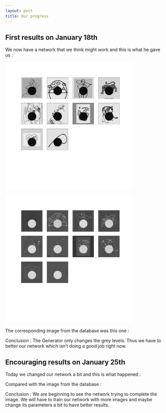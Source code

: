 ```yaml
---
layout: post
title: Our progress
---
```


## First results on January 18th

We now have a network that we think might work and this is what he gave us :

![First result 1](/images/image_at_epoch_0084.png)

![First result 2](/images/image_at_epoch_0025.png)

The corresponding image from the database was this one :

Conclusion : The Generator only changes the grey levels. Thus we have to better our network which isn’t doing a good job right now.

## Encouraging results on January 25th

Today we changed our network a bit and this is what happened :

Compared with the image from the database :

Conclusion : 
We are beginning to see the network trying to complete the image. We will have to train our network with more images and maybe change its parameters a bit to have better results.

